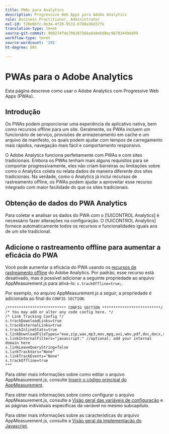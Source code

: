 ```yaml
---
title: PWAs para Analytics
description: Progressive Web Apps para Adobe Analytics
role: Business Practitioner, Administrator
exl-id: f28e0bfc-0e3e-4f28-9533-6788a36d37fe
translation-type: tm+mt
source-git-commit: 960274fde798287568ada9e6d8ec96783449dd99
workflow-type: tm+mt
source-wordcount: '291'
ht-degree: 88%

---
```


# PWAs para o Adobe Analytics

Esta página descreve como usar o Adobe Analytics com Progressive Web Apps (PWAs).

## Introdução

Os PWAs podem proporcionar uma experiência de aplicativo nativa, bem como recursos offline para um site. Geralmente, os PWAs incluem um funcionário de serviço, provisões de armazenamento em cache e um arquivo de manifesto, os quais podem ajudar com tempos de carregamento mais rápidos, navegação mais fácil e comportamento responsivo.

O Adobe Analytics funciona perfeitamente com PWAs e com sites tradicionais. Embora os PWAs tenham mais alguns requisitos para se comportar progressivamente, eles não criam barreiras ou limitações sobre como o Analytics coleta ou relata dados de maneira diferente dos sites tradicionais. Na verdade, como o Analytics já inclui recursos de rastreamento offline, os PWAs podem ajudar a aproveitar esse recurso integrado com maior facilidade do que os sites tradicionais.

## Obtenção de dados do PWA Analytics

Para coletar e analisar os dados do PWA com o [!UICONTROL Analytics] é necessário fazer alterações na configuração. O [!UICONTROL Analytics] fornece automaticamente todos os recursos e funcionalidades iguais aos de um site tradicional.

## Adicione o rastreamento offline para aumentar a eficácia do PWA

Você pode aumentar a eficácia do PWA usando os [recursos de rastreamento offline](/help/implement/vars/config-vars/trackoffline.md) do Adobe Analytics. Por padrão, esse recurso está desativado, mas é possível adicionar a seguinte propriedade ao arquivo AppMeasurement.js para ativá-lo: `s.trackOffline=true;`.

Por exemplo, no arquivo AppMeasurement.js a seguir, a propriedade é adicionada ao final do `CONFIG SECTION`:

```
/************************** CONFIG SECTION **************************/ 
/* You may add or alter any code config here. */ 
/* Link Tracking Config */ 
s.trackDownloadLinks=true 
s.trackExternalLinks=true 
s.trackInlineStats=true 
s.linkDownloadFileTypes="exe,zip,wav,mp3,mov,mpg,avi,wmv,pdf,doc,docx,xls,xlsx,ppt,pptx" 
s.linkInternalFilters="javascript:" //optional: add your internal domain here 
s.linkLeaveQueryString=false 
s.linkTrackVars="None" 
s.linkTrackEvents="None" 
s.trackOffline=true
*** 
```

Para obter mais informações sobre como editar o arquivo AppMeasurement.js, consulte [Inserir o código principal do AppMeasurement](/help/implement/other/dtm/c-aa-tool/t-appmeasurement-code.md).

Para obter mais informações sobre como configurar o arquivo AppMeasurement.js, consulte a [Visão geral das variáveis de configuração](/help/implement/vars/config-vars/configuration-variables.md) e as páginas individuais específicas da variável no mesmo subcapítulo.

Para obter mais informações sobre as características do arquivo AppMeasurement.js, consulte a [Visão geral da implementação do Javascript](/help/implement/js/overview.md).
